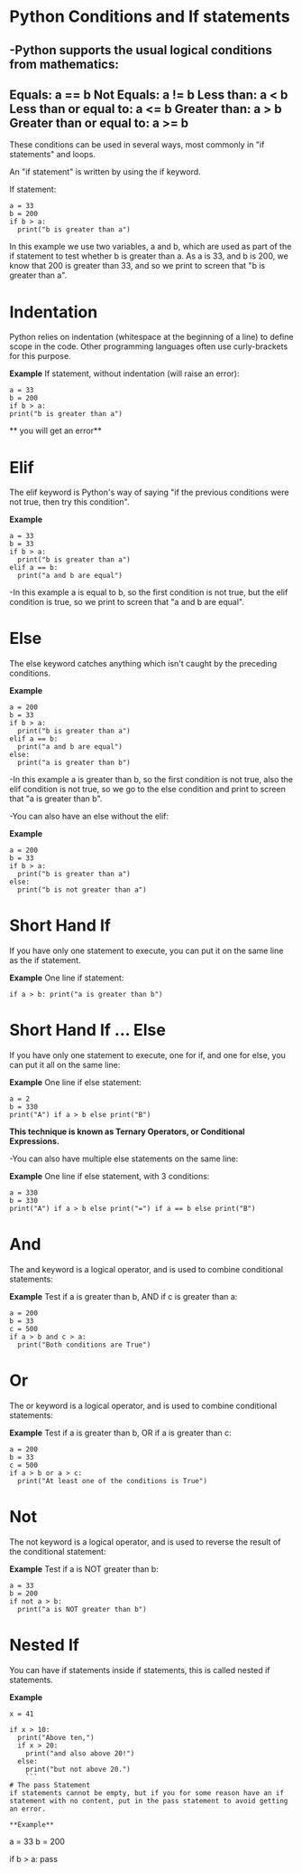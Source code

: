 # Python Conditions and If statements
-Python supports the usual logical conditions from mathematics:
-
Equals: a == b
Not Equals: a != b
Less than: a < b
Less than or equal to: a <= b
Greater than: a > b
Greater than or equal to: a >= b
-
These conditions can be used in several ways, most commonly in "if statements" and loops.

An "if statement" is written by using the if keyword.

If statement:
```
a = 33
b = 200
if b > a:
  print("b is greater than a")
```
In this example we use two variables, a and b, which are used as part of the if statement to test whether b is greater than a. As a is 33, and b is 200, we know that 200 is greater than 33, and so we print to screen that "b is greater than a".

# Indentation
Python relies on indentation (whitespace at the beginning of a line) to define scope in the code. Other programming languages often use curly-brackets for this purpose.

**Example**
If statement, without indentation (will raise an error):
```
a = 33
b = 200
if b > a:
print("b is greater than a")
```
** you will get an error**

# Elif
The elif keyword is Python's way of saying "if the previous conditions were not true, then try this condition".

**Example**
```
a = 33
b = 33
if b > a:
  print("b is greater than a")
elif a == b:
  print("a and b are equal")
```
-In this example a is equal to b, so the first condition is not true, but the elif condition is true, so we print to screen that "a and b are equal".

# Else
The else keyword catches anything which isn't caught by the preceding conditions.

**Example**
```
a = 200
b = 33
if b > a:
  print("b is greater than a")
elif a == b:
  print("a and b are equal")
else:
  print("a is greater than b")
```
-In this example a is greater than b, so the first condition is not true, also the elif condition is not true, so we go to the else condition and print to screen that "a is greater than b".

-You can also have an else without the elif:

**Example**
```
a = 200
b = 33
if b > a:
  print("b is greater than a")
else:
  print("b is not greater than a")
  ```
# Short Hand If
If you have only one statement to execute, you can put it on the same line as the if statement.

**Example**
One line if statement:
```
if a > b: print("a is greater than b")
```
# Short Hand If ... Else
If you have only one statement to execute, one for if, and one for else, you can put it all on the same line:

**Example**
One line if else statement:
```
a = 2
b = 330
print("A") if a > b else print("B")
```
**This technique is known as Ternary Operators, or Conditional Expressions.**

-You can also have multiple else statements on the same line:

**Example**
One line if else statement, with 3 conditions:
```
a = 330
b = 330
print("A") if a > b else print("=") if a == b else print("B")
```
# And
The and keyword is a logical operator, and is used to combine conditional statements:

**Example**
Test if a is greater than b, AND if c is greater than a:
```
a = 200
b = 33
c = 500
if a > b and c > a:
  print("Both conditions are True")
  ```
#  Or
The or keyword is a logical operator, and is used to combine conditional statements:

**Example**
Test if a is greater than b, OR if a is greater than c:
```
a = 200
b = 33
c = 500
if a > b or a > c:
  print("At least one of the conditions is True")
```
# Not
The not keyword is a logical operator, and is used to reverse the result of the conditional statement:

**Example**
Test if a is NOT greater than b:
```
a = 33
b = 200
if not a > b:
  print("a is NOT greater than b")
```
# Nested If
You can have if statements inside if statements, this is called nested if statements.

**Example**
```
x = 41

if x > 10:
  print("Above ten,")
  if x > 20:
    print("and also above 20!")
  else:
    print("but not above 20.")
    ```
# The pass Statement
if statements cannot be empty, but if you for some reason have an if statement with no content, put in the pass statement to avoid getting an error.

**Example**
```
a = 33
b = 200

if b > a:
  pass
  ```
